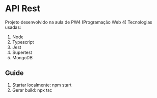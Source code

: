 # API Rest
Projeto desenvolvido na aula de PW4 (Programação Web 4)
Tecnologias usadas:
1. Node
2. Typescript
3. Jest
4. Supertest
5. MongoDB

## Guide
1. Startar localmente: npm start
2. Gerar build: npx tsc